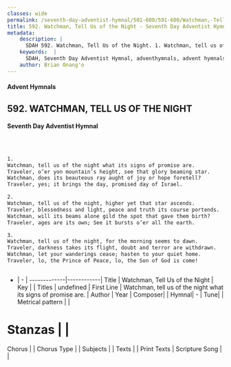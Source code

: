 ```yaml
---
classes: wide
permalink: /seventh-day-adventist-hymnal/501-600/591-600/Watchman,-Tell-Us-of-the-Night/
title: 592. Watchman, Tell Us of the Night - Seventh Day Adventist Hymnal
metadata:
    description: |
      SDAH 592. Watchman, Tell Us of the Night. 1. Watchman, tell us of the night what its signs of promise are. Traveler, o’er yon mountain’s height, see that glory beaming star. Watchman, does its beauteous ray aught of joy or hope foretell? Traveler, yes; it brings the day, promised day of Israel.
    keywords:  |
      SDAH, Seventh Day Adventist Hymnal, adventhymnals, advent hymnals, Watchman, Tell Us of the Night, Watchman, tell us of the night what its signs of promise are. 
    author: Brian Onang'o
---
```


#### Advent Hymnals
## 592. WATCHMAN, TELL US OF THE NIGHT
#### Seventh Day Adventist Hymnal

```txt



1.
Watchman, tell us of the night what its signs of promise are.
Traveler, o’er yon mountain’s height, see that glory beaming star.
Watchman, does its beauteous ray aught of joy or hope foretell?
Traveler, yes; it brings the day, promised day of Israel.

2.
Watchman, tell us of the night, higher yet that star ascends.
Traveler, blessedness and light, peace and truth its course portends.
Watchman, will its beams alone gild the spot that gave them birth?
Traveler, ages are its own; See it bursts o’er all the earth.

3.
Watchman, tell us of the night, for the morning seems to dawn.
Traveler, darkness takes its flight, doubt and terror are withdrawn.
Watchman, let your wanderings cease; hasten to your quiet home.
Traveler, lo, the Prince of Peace, lo, the Son of God is come!



```

- |   -  |
-------------|------------|
Title | Watchman, Tell Us of the Night |
Key |  |
Titles | undefined |
First Line | Watchman, tell us of the night what its signs of promise are. |
Author | 
Year | 
Composer|  |
Hymnal|  - |
Tune|  |
Metrical pattern | |
# Stanzas |  |
Chorus |  |
Chorus Type |  |
Subjects |  |
Texts |  |
Print Texts | 
Scripture Song |  |
  
